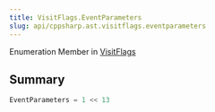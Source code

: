 ```yaml
---
title: VisitFlags.EventParameters
slug: api/cppsharp.ast.visitflags.eventparameters
---
```

Enumeration Member in [VisitFlags](/api/cppsharp/ast/visitflags)

## Summary



```csharp
EventParameters = 1 << 13
```

